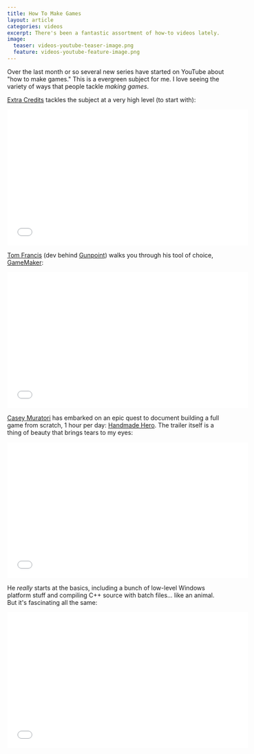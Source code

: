```yaml
---
title: How To Make Games
layout: article
categories: videos
excerpt: There's been a fantastic assortment of how-to videos lately.
image:
  teaser: videos-youtube-teaser-image.png
  feature: videos-youtube-feature-image.png
---
```


Over the last month or so several new series have started on YouTube about "how to make games." This is a evergreen subject for me. I love seeing the variety of ways that people tackle *making games*.

[Extra Credits](https://www.youtube.com/user/ExtraCreditz) tackles the subject at a very high level (to start with):

<iframe width="560" height="315" src="//www.youtube.com/embed/z06QR-tz1_o" frameborder="0" allowfullscreen></iframe>

[Tom Francis](https://www.youtube.com/user/Pentadact) (dev behind [Gunpoint](http://www.gunpointgame.com/)) walks you through his tool of choice, [GameMaker](https://www.yoyogames.com/studio):

<iframe width="560" height="315" src="//www.youtube.com/embed/DN6dZWXUEzA?list=PLUtKzyIe0aB2HjpmBhnsHpK7ig0z7ohWw" frameborder="0" allowfullscreen></iframe>

[Casey Muratori](http://mollyrocket.com/casey/about.html) has embarked on an epic quest to document building a full game from scratch, 1 hour per day: [Handmade Hero](http://handmadehero.org/). The trailer itself is a thing of beauty that brings tears to my eyes:

<iframe width="560" height="315" src="//www.youtube.com/embed/A2dxjOjWHxQ" frameborder="0" allowfullscreen></iframe>

He *really* starts at the basics, including a bunch of low-level Windows platform stuff and compiling C++ source with batch files... like an animal. But it's fascinating all the same:

<iframe width="560" height="315" src="//www.youtube.com/embed/Ee3EtYb8d1o" frameborder="0" allowfullscreen></iframe>

&nbsp;